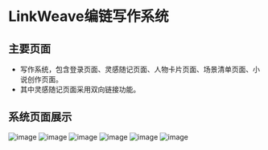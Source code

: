 # LinkWeave编链写作系统
## 主要页面
- 写作系统，包含登录页面、灵感随记页面、人物卡片页面、场景清单页面、小说创作页面。
- 其中灵感随记页面采用双向链接功能。
## 系统页面展示
![image](https://github.com/user-attachments/assets/9b266a74-c939-4a6f-973e-c72cd38cfa9b)
![image](https://github.com/user-attachments/assets/94510895-ce1d-4be4-8b54-19c7dbc0aa9c)
![image](https://github.com/user-attachments/assets/d390bbcc-a972-48a9-883d-9c1901e7b270)
![image](https://github.com/user-attachments/assets/ab435c5f-23db-4fe8-83dd-3a8f99573fd1)
![image](https://github.com/user-attachments/assets/bd729ce8-bcb2-4f5e-8d8c-e495ee391f29)
![image](https://github.com/user-attachments/assets/79ea0bcf-87b0-4b32-bc1d-e0f72ba155c0)
